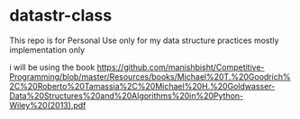 # datastr-class

This repo is for Personal Use only for my data structure practices mostly implementation only 

i will be using the book https://github.com/manishbisht/Competitive-Programming/blob/master/Resources/books/Michael%20T.%20Goodrich%2C%20Roberto%20Tamassia%2C%20Michael%20H.%20Goldwasser-Data%20Structures%20and%20Algorithms%20in%20Python-Wiley%20(2013).pdf
